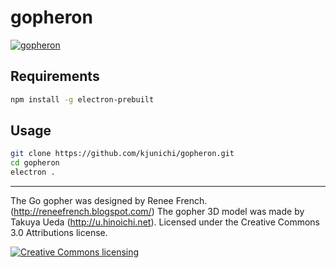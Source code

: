 # gopheron

[![gopheron](http://img.youtube.com/vi/7MyO3GNndDU/0.jpg)](http://www.youtube.com/watch?v=7MyO3GNndDU)

## Requirements

```bash
npm install -g electron-prebuilt
```

## Usage

```bash
git clone https://github.com/kjunichi/gopheron.git
cd gopheron
electron .
```

----
The Go gopher was designed by Renee French. (http://reneefrench.blogspot.com/)
The gopher 3D model was made by Takuya Ueda (http://u.hinoichi.net).
Licensed under the Creative Commons 3.0 Attributions license.

<a rel="license" href="http://creativecommons.org/licenses/by/3.0/deed.ja">
    <img alt="Creative Commons licensing" style="border-width:0" src="http://i.creativecommons.org/l/by/3.0/88x31.png" />
</a>
